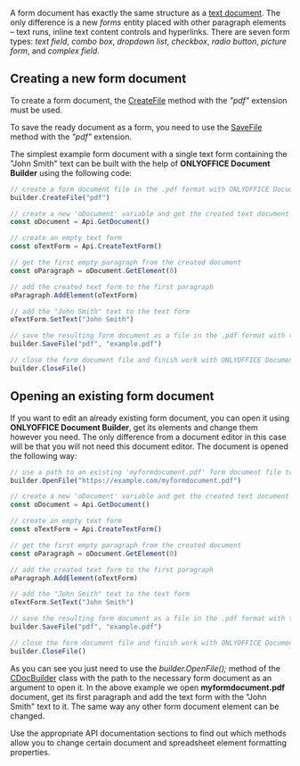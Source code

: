 A form document has exactly the same structure as a [text document](../Text%20Document%20API/index.md). The only difference is a new *forms* entity placed with other paragraph elements – text runs, inline text content controls and hyperlinks. There are seven form types: *text field*, *combo box*, *dropdown list*, *checkbox*, *radio button*, *picture form*, and *complex field*.

## Creating a new form document

To create a form document, the [CreateFile](../../../Document%20Builder/Builder%20Framework/C++/CDocBuilder/CreateFile/index.md) method with the *"pdf"* extension must be used.

To save the ready document as a form, you need to use the [SaveFile](../../../Document%20Builder/Builder%20Framework/C++/CDocBuilder/SaveFile/index.md) method with the *"pdf"* extension.

The simplest example form document with a single text form containing the "John Smith" text can be built with the help of **ONLYOFFICE Document Builder** using the following code:

``` ts
// create a form document file in the .pdf format with ONLYOFFICE Document Builder
builder.CreateFile("pdf")

// create a new 'oDocument' variable and get the created text document contents
const oDocument = Api.GetDocument()

// create an empty text form
const oTextForm = Api.CreateTextForm()

// get the first empty paragraph from the created document
const oParagraph = oDocument.GetElement(0)

// add the created text form to the first paragraph
oParagraph.AddElement(oTextForm)

// add the "John Smith" text to the text form
oTextForm.SetText("John Smith")

// save the resulting form document as a file in the .pdf format with the 'example.pdf' name
builder.SaveFile("pdf", "example.pdf")

// close the form document file and finish work with ONLYOFFICE Document Builder
builder.CloseFile()
```

## Opening an existing form document

If you want to edit an already existing form document, you can open it using **ONLYOFFICE Document Builder**, get its elements and change them however you need. The only difference from a document editor in this case will be that you will not need this document editor. The document is opened the following way:

``` ts
// use a path to an existing 'myformdocument.pdf' form document file to open it with ONLYOFFICE Document Builder
builder.OpenFile("https://example.com/myformdocument.pdf")

// create a new 'oDocument' variable and get the created text document contents
const oDocument = Api.GetDocument()

// create an empty text form
const oTextForm = Api.CreateTextForm()

// get the first empty paragraph from the created document
const oParagraph = oDocument.GetElement(0)

// add the created text form to the first paragraph
oParagraph.AddElement(oTextForm)

// add the "John Smith" text to the text form
oTextForm.SetText("John Smith")

// save the resulting form document as a file in the .pdf format with the 'example.pdf' name
builder.SaveFile("pdf", "example.pdf")

// close the form document file and finish work with ONLYOFFICE Document Builder
builder.CloseFile()
```

As you can see you just need to use the *builder.OpenFile();* method of the [CDocBuilder](../../../Document%20Builder/Builder%20Framework/C++/CDocBuilder/index.md) class with the path to the necessary form document as an argument to open it. In the above example we open **myformdocument.pdf** document, get its first paragraph and add the text form with the "John Smith" text to it. The same way any other form document element can be changed.

Use the appropriate API documentation sections to find out which methods allow you to change certain document and spreadsheet element formatting properties.
